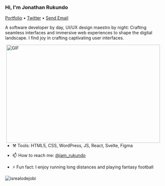<!-- Heading -->
<h3 align="left">Hi, I'm Jonathan Rukundo</h3>

<p align="left">
  <a href="https://lucent-churros-582b61.netlify.app/" target="_blank">Portfolio</a> •
  <a href="https://twitter.com/iam_rukundo" target="_blank">Twitter</a> •
  <a href="mailto:rukundojonathan360@gmail.com">Send Email</a>
</p>

 <!-- About section -->

A software developer by day, UI/UX design maestro by night: Crafting seamless interfaces and immersive web experiences to shape the digital landscape. I find joy in crafting captivating user interfaces.


<!-- code gif-->
<img align="right" alt="GIF" src="./code.gif" width="500" height="320" />  

- :hammer_and_pick: Tools: HTML5, CSS, WordPress, JS, React, Svelte, Figma

- 📫 How to reach me: [@iam_rukundo](https://twitter.com/iam_rukundo)

- ⚡ Fun fact: I enjoy running long distances and playing fantasy football

<!-- About section: END -->

<!-- Profile Views -->

<p align="left"> <img src="https://komarev.com/ghpvc/?username=jrukundo256&label=Profile%20views&color=0e75b6&style=flat" alt="isrealodejobi" />
</p>
